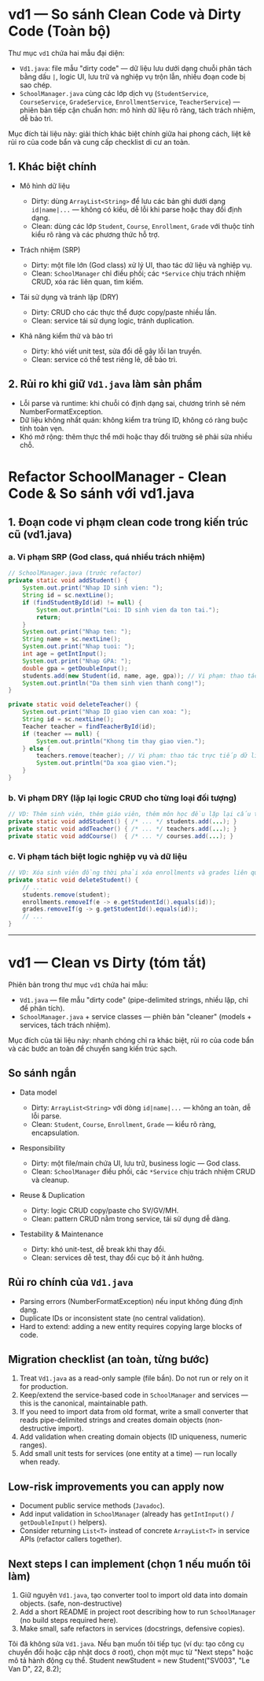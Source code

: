 
# vd1 — So sánh Clean Code và Dirty Code (Toàn bộ)

Thư mục `vd1` chứa hai mẫu đại diện:

- `Vd1.java`: file mẫu "dirty code" — dữ liệu lưu dưới dạng chuỗi phân tách bằng dấu `|`, logic UI, lưu trữ và nghiệp vụ trộn lẫn, nhiều đoạn code bị sao chép.
- `SchoolManager.java` cùng các lớp dịch vụ (`StudentService`, `CourseService`, `GradeService`, `EnrollmentService`, `TeacherService`) — phiên bản tiếp cận chuẩn hơn: mô hình dữ liệu rõ ràng, tách trách nhiệm, dễ bảo trì.

Mục đích tài liệu này: giải thích khác biệt chính giữa hai phong cách, liệt kê rủi ro của code bẩn và cung cấp checklist di cư an toàn.

## 1. Khác biệt chính

- Mô hình dữ liệu
  - Dirty: dùng `ArrayList<String>` để lưu các bản ghi dưới dạng `id|name|...` — không có kiểu, dễ lỗi khi parse hoặc thay đổi định dạng.
  - Clean: dùng các lớp `Student`, `Course`, `Enrollment`, `Grade` với thuộc tính kiểu rõ ràng và các phương thức hỗ trợ.

- Trách nhiệm (SRP)
  - Dirty: một file lớn (God class) xử lý UI, thao tác dữ liệu và nghiệp vụ.
  - Clean: `SchoolManager` chỉ điều phối; các `*Service` chịu trách nhiệm CRUD, xóa rác liên quan, tìm kiếm.

- Tái sử dụng và tránh lặp (DRY)
  - Dirty: CRUD cho các thực thể được copy/paste nhiều lần.
  - Clean: service tái sử dụng logic, tránh duplication.

- Khả năng kiểm thử và bảo trì
  - Dirty: khó viết unit test, sửa đổi dễ gây lỗi lan truyền.
  - Clean: service có thể test riêng lẻ, dễ bảo trì.

## 2. Rủi ro khi giữ `Vd1.java` làm sản phẩm

- Lỗi parse và runtime: khi chuỗi có định dạng sai, chương trình sẽ ném NumberFormatException.
- Dữ liệu không nhất quán: không kiểm tra trùng ID, không có ràng buộc tính toàn vẹn.
- Khó mở rộng: thêm thực thể mới hoặc thay đổi trường sẽ phải sửa nhiều chỗ.

# Refactor SchoolManager - Clean Code & So sánh với vd1.java


## 1. Đoạn code vi phạm clean code trong kiến trúc cũ (vd1.java)

### a. Vi phạm SRP (God class, quá nhiều trách nhiệm)
```java
// SchoolManager.java (trước refactor)
private static void addStudent() {
    System.out.print("Nhap ID sinh vien: ");
    String id = sc.nextLine();
    if (findStudentById(id) != null) {
        System.out.println("Loi: ID sinh vien da ton tai.");
        return;
    }
    System.out.print("Nhap ten: ");
    String name = sc.nextLine();
    System.out.print("Nhap tuoi: ");
    int age = getIntInput();
    System.out.print("Nhap GPA: ");
    double gpa = getDoubleInput();
    students.add(new Student(id, name, age, gpa)); // Vi phạm: thao tác trực tiếp dữ liệu
    System.out.println("Da them sinh vien thanh cong!");
}

private static void deleteTeacher() {
    System.out.print("Nhap ID giao vien can xoa: ");
    String id = sc.nextLine();
    Teacher teacher = findTeacherById(id);
    if (teacher == null) {
        System.out.println("Khong tim thay giao vien.");
    } else {
        teachers.remove(teacher); // Vi phạm: thao tác trực tiếp dữ liệu
        System.out.println("Da xoa giao vien.");
    }
}
```

### b. Vi phạm DRY (lặp lại logic CRUD cho từng loại đối tượng)
```java
// VD: Thêm sinh viên, thêm giáo viên, thêm môn học đều lặp lại cấu trúc tương tự
private static void addStudent() { /* ... */ students.add(...); }
private static void addTeacher() { /* ... */ teachers.add(...); }
private static void addCourse()  { /* ... */ courses.add(...); }
```

### c. Vi phạm tách biệt logic nghiệp vụ và dữ liệu
```java
// VD: Xóa sinh viên đồng thời phải xóa enrollments và grades liên quan ngay trong SchoolManager
private static void deleteStudent() {
    // ...
    students.remove(student);
    enrollments.removeIf(e -> e.getStudentId().equals(id));
    grades.removeIf(g -> g.getStudentId().equals(id));
    // ...
}
```

---
# vd1 — Clean vs Dirty (tóm tắt)

Phiên bản trong thư mục `vd1` chứa hai mẫu:

- `Vd1.java` — file mẫu "dirty code" (pipe-delimited strings, nhiều lặp, chỉ để phân tích).
- `SchoolManager.java` + service classes — phiên bản "cleaner" (models + services, tách trách nhiệm).

Mục đích của tài liệu này: nhanh chóng chỉ ra khác biệt, rủi ro của code bẩn và các bước an toàn để chuyển sang kiến trúc sạch.

## So sánh ngắn

- Data model
  - Dirty: `ArrayList<String>` với dòng `id|name|...` — không an toàn, dễ lỗi parse.
  - Clean: `Student`, `Course`, `Enrollment`, `Grade` — kiểu rõ ràng, encapsulation.

- Responsibility
  - Dirty: một file/main chứa UI, lưu trữ, business logic — God class.
  - Clean: `SchoolManager` điều phối, các `*Service` chịu trách nhiệm CRUD và cleanup.

- Reuse & Duplication
  - Dirty: logic CRUD copy/paste cho SV/GV/MH.
  - Clean: pattern CRUD nằm trong service, tái sử dụng dễ dàng.

- Testability & Maintenance
  - Dirty: khó unit-test, dễ break khi thay đổi.
  - Clean: services dễ test, thay đổi cục bộ ít ảnh hưởng.

## Rủi ro chính của `Vd1.java`

- Parsing errors (NumberFormatException) nếu input không đúng định dạng.
- Duplicate IDs or inconsistent state (no central validation).
- Hard to extend: adding a new entity requires copying large blocks of code.

## Migration checklist (an toàn, từng bước)

1. Treat `Vd1.java` as a read-only sample (file bẩn). Do not run or rely on it for production.
2. Keep/extend the service-based code in `SchoolManager` and services — this is the canonical, maintainable path.
3. If you need to import data from old format, write a small converter that reads pipe-delimited strings and creates domain objects (non-destructive import).
4. Add validation when creating domain objects (ID uniqueness, numeric ranges).
5. Add small unit tests for services (one entity at a time) — run locally when ready.

## Low-risk improvements you can apply now

- Document public service methods (`Javadoc`).
- Add input validation in `SchoolManager` (already has `getIntInput()` / `getDoubleInput()` helpers).
- Consider returning `List<T>` instead of concrete `ArrayList<T>` in service APIs (refactor callers together).

## Next steps I can implement (chọn 1 nếu muốn tôi làm)

1) Giữ nguyên `Vd1.java`, tạo converter tool to import old data into domain objects. (safe, non-destructive)
2) Add a short README in project root describing how to run `SchoolManager` (no build steps required here).  
3) Make small, safe refactors in services (docstrings, defensive copies).  

Tôi đã không sửa `Vd1.java`. Nếu bạn muốn tôi tiếp tục (ví dụ: tạo công cụ chuyển đổi hoặc cập nhật docs ở root), chọn một mục từ "Next steps" hoặc mô tả hành động cụ thể.
Student newStudent = new Student("SV003", "Le Van D", 22, 8.2);
